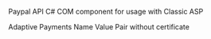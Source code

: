 Paypal API
C# COM component for usage with Classic ASP

Adaptive Payments
Name Value Pair
without certificate



